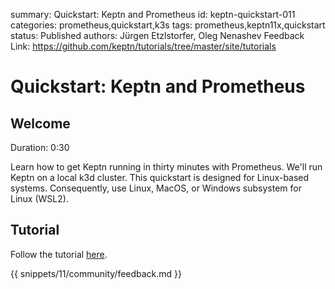 summary: Quickstart: Keptn and Prometheus
id: keptn-quickstart-011
categories: prometheus,quickstart,k3s
tags: prometheus,keptn11x,quickstart
status: Published 
authors: Jürgen Etzlstorfer, Oleg Nenashev
Feedback Link: https://github.com/keptn/tutorials/tree/master/site/tutorials

# Quickstart: Keptn and Prometheus

## Welcome 
Duration: 0:30

Learn how to get Keptn running in thirty minutes with Prometheus. We'll run Keptn on a local k3d cluster. This quickstart is designed for Linux-based systems. Consequently, use Linux, MacOS, or Windows subsystem for Linux (WSL2).

## Tutorial
Follow the tutorial [here](https://keptn.sh/docs/quickstart/).

{{ snippets/11/community/feedback.md }}
